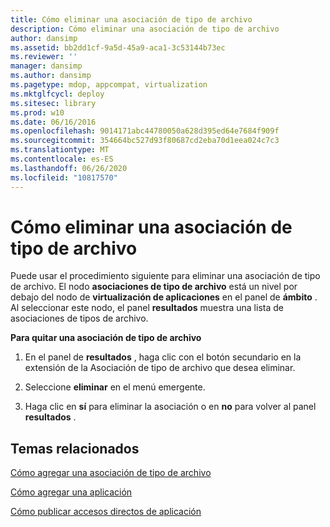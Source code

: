 ```yaml
---
title: Cómo eliminar una asociación de tipo de archivo
description: Cómo eliminar una asociación de tipo de archivo
author: dansimp
ms.assetid: bb2dd1cf-9a5d-45a9-aca1-3c53144b73ec
ms.reviewer: ''
manager: dansimp
ms.author: dansimp
ms.pagetype: mdop, appcompat, virtualization
ms.mktglfcycl: deploy
ms.sitesec: library
ms.prod: w10
ms.date: 06/16/2016
ms.openlocfilehash: 9014171abc44780050a628d395ed64e7684f909f
ms.sourcegitcommit: 354664bc527d93f80687cd2eba70d1eea024c7c3
ms.translationtype: MT
ms.contentlocale: es-ES
ms.lasthandoff: 06/26/2020
ms.locfileid: "10817570"
---
```

# Cómo eliminar una asociación de tipo de archivo


Puede usar el procedimiento siguiente para eliminar una asociación de tipo de archivo. El nodo **asociaciones de tipo de archivo** está un nivel por debajo del nodo de **virtualización de aplicaciones** en el panel de **ámbito** . Al seleccionar este nodo, el panel **resultados** muestra una lista de asociaciones de tipos de archivo.

**Para quitar una asociación de tipo de archivo**

1.  En el panel de **resultados** , haga clic con el botón secundario en la extensión de la Asociación de tipo de archivo que desea eliminar.

2.  Seleccione **eliminar** en el menú emergente.

3.  Haga clic en **sí** para eliminar la asociación o en **no** para volver al panel **resultados** .

## Temas relacionados


[Cómo agregar una asociación de tipo de archivo](how-to-add-a-file-type-association.md)

[Cómo agregar una aplicación](how-to-add-an-application.md)

[Cómo publicar accesos directos de aplicación](how-to-publish-application-shortcuts.md)

 

 





